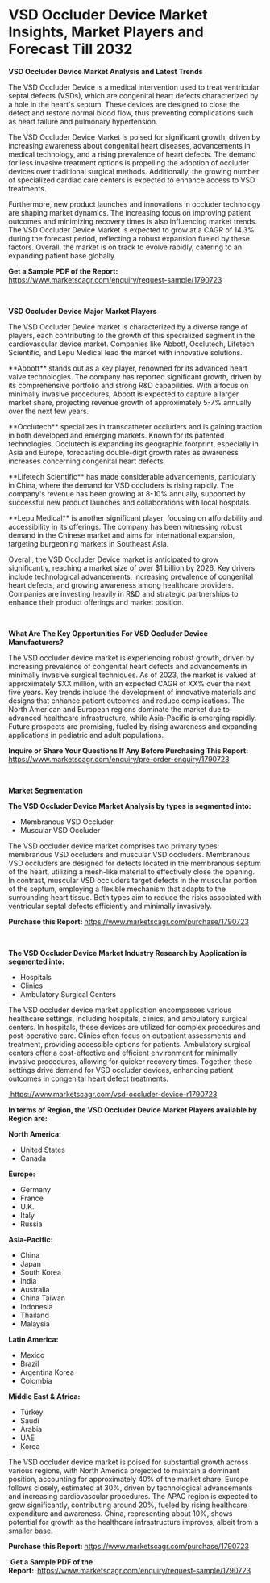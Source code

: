 <p><h1>VSD Occluder Device Market Insights, Market Players and Forecast Till 2032</h1></p><p><strong>VSD Occluder Device Market Analysis and Latest Trends</strong></p>
<p><p>The VSD Occluder Device is a medical intervention used to treat ventricular septal defects (VSDs), which are congenital heart defects characterized by a hole in the heart's septum. These devices are designed to close the defect and restore normal blood flow, thus preventing complications such as heart failure and pulmonary hypertension.</p><p>The VSD Occluder Device Market is poised for significant growth, driven by increasing awareness about congenital heart diseases, advancements in medical technology, and a rising prevalence of heart defects. The demand for less invasive treatment options is propelling the adoption of occluder devices over traditional surgical methods. Additionally, the growing number of specialized cardiac care centers is expected to enhance access to VSD treatments.</p><p>Furthermore, new product launches and innovations in occluder technology are shaping market dynamics. The increasing focus on improving patient outcomes and minimizing recovery times is also influencing market trends. The VSD Occluder Device Market is expected to grow at a CAGR of 14.3% during the forecast period, reflecting a robust expansion fueled by these factors. Overall, the market is on track to evolve rapidly, catering to an expanding patient base globally.</p></p>
<p><strong>Get a Sample PDF of the Report:&nbsp;</strong> <a href="https://www.marketscagr.com/enquiry/request-sample/1790723?utm_campaign=2667&utm_medium=2&utm_source=Github&utm_content=ia&utm_term=13042025&utm_id=vsd-occluder-device">https://www.marketscagr.com/enquiry/request-sample/1790723</a></p>
<p>&nbsp;</p>
<p><strong>VSD Occluder Device Major Market Players</strong></p>
<p><p>The VSD Occluder Device market is characterized by a diverse range of players, each contributing to the growth of this specialized segment in the cardiovascular device market. Companies like Abbott, Occlutech, Lifetech Scientific, and Lepu Medical lead the market with innovative solutions.</p><p>**Abbott** stands out as a key player, renowned for its advanced heart valve technologies. The company has reported significant growth, driven by its comprehensive portfolio and strong R&D capabilities. With a focus on minimally invasive procedures, Abbott is expected to capture a larger market share, projecting revenue growth of approximately 5-7% annually over the next few years.</p><p>**Occlutech** specializes in transcatheter occluders and is gaining traction in both developed and emerging markets. Known for its patented technologies, Occlutech is expanding its geographic footprint, especially in Asia and Europe, forecasting double-digit growth rates as awareness increases concerning congenital heart defects.</p><p>**Lifetech Scientific** has made considerable advancements, particularly in China, where the demand for VSD occluders is rising rapidly. The company's revenue has been growing at 8-10% annually, supported by successful new product launches and collaborations with local hospitals.</p><p>**Lepu Medical** is another significant player, focusing on affordability and accessibility in its offerings. The company has been witnessing robust demand in the Chinese market and aims for international expansion, targeting burgeoning markets in Southeast Asia.</p><p>Overall, the VSD Occluder Device market is anticipated to grow significantly, reaching a market size of over $1 billion by 2026. Key drivers include technological advancements, increasing prevalence of congenital heart defects, and growing awareness among healthcare providers. Companies are investing heavily in R&D and strategic partnerships to enhance their product offerings and market position.</p></p>
<p>&nbsp;</p>
<p><strong>What Are The Key Opportunities For VSD Occluder Device Manufacturers?</strong></p>
<p><p>The VSD occluder device market is experiencing robust growth, driven by increasing prevalence of congenital heart defects and advancements in minimally invasive surgical techniques. As of 2023, the market is valued at approximately $XX million, with an expected CAGR of XX% over the next five years. Key trends include the development of innovative materials and designs that enhance patient outcomes and reduce complications. The North American and European regions dominate the market due to advanced healthcare infrastructure, while Asia-Pacific is emerging rapidly. Future prospects are promising, fueled by rising awareness and expanding applications in pediatric and adult populations.</p></p>
<p><strong>Inquire or Share Your Questions If Any Before Purchasing This Report:</strong> <a href="https://www.marketscagr.com/enquiry/pre-order-enquiry/1790723?utm_campaign=2667&utm_medium=2&utm_source=Github&utm_content=ia&utm_term=13042025&utm_id=vsd-occluder-device">https://www.marketscagr.com/enquiry/pre-order-enquiry/1790723</a></p>
<p>&nbsp;</p>
<p><strong>Market Segmentation</strong></p>
<p><strong>The VSD Occluder Device Market Analysis by types is segmented into:</strong></p>
<p><ul><li>Membranous VSD Occluder</li><li>Muscular VSD Occluder</li></ul></p>
<p><p>The VSD occluder device market comprises two primary types: membranous VSD occluders and muscular VSD occluders. Membranous VSD occluders are designed for defects located in the membranous septum of the heart, utilizing a mesh-like material to effectively close the opening. In contrast, muscular VSD occluders target defects in the muscular portion of the septum, employing a flexible mechanism that adapts to the surrounding heart tissue. Both types aim to reduce the risks associated with ventricular septal defects efficiently and minimally invasively.</p></p>
<p><strong>Purchase this Report:&nbsp;</strong><a href="https://www.marketscagr.com/purchase/1790723?utm_campaign=2667&utm_medium=2&utm_source=Github&utm_content=ia&utm_term=13042025&utm_id=vsd-occluder-device">https://www.marketscagr.com/purchase/1790723</a></p>
<p>&nbsp;</p>
<p><strong>The VSD Occluder Device Market Industry Research by Application is segmented into:</strong></p>
<p><ul><li>Hospitals</li><li>Clinics</li><li>Ambulatory Surgical Centers</li></ul></p>
<p><p>The VSD occluder device market application encompasses various healthcare settings, including hospitals, clinics, and ambulatory surgical centers. In hospitals, these devices are utilized for complex procedures and post-operative care. Clinics often focus on outpatient assessments and treatment, providing accessible options for patients. Ambulatory surgical centers offer a cost-effective and efficient environment for minimally invasive procedures, allowing for quicker recovery times. Together, these settings drive demand for VSD occluder devices, enhancing patient outcomes in congenital heart defect treatments.</p></p>
<p><a href="https://www.marketscagr.com/vsd-occluder-device-r1790723?utm_campaign=2667&utm_medium=2&utm_source=Github&utm_content=ia&utm_term=13042025&utm_id=vsd-occluder-device">&nbsp;https://www.marketscagr.com/vsd-occluder-device-r1790723</a></p>
<p><strong>In terms of Region, the VSD Occluder Device Market Players available by Region are:</strong></p>
<p>
    <p> <strong> North America: </strong>
        <ul>
            <li>United States</li>
            <li>Canada</li>
        </ul>
        </p> 
    <p> <strong> Europe: </strong>
        <ul>
            <li>Germany</li>
            <li>France</li>
            <li>U.K.</li>
            <li>Italy</li>
            <li>Russia</li>
        </ul>
        </p> 
    <p> <strong> Asia-Pacific: </strong>
        <ul>
            <li>China</li>
            <li>Japan</li>
            <li>South Korea</li>
            <li>India</li>
            <li>Australia</li>
            <li>China Taiwan</li>
            <li>Indonesia</li>
            <li>Thailand</li>
            <li>Malaysia</li>
        </ul>
        </p> 
    <p> <strong> Latin America: </strong>
        <ul>
            <li>Mexico</li>
            <li>Brazil</li>
            <li>Argentina Korea</li>
            <li>Colombia</li>
        </ul>
        </p> 
    <p> <strong> Middle East & Africa: </strong>
        <ul>
            <li>Turkey</li>
            <li>Saudi</li>
            <li>Arabia</li>
            <li>UAE</li>
            <li>Korea</li>
        </ul>
    </p>
    </p>
<p><p>The VSD occluder device market is poised for substantial growth across various regions, with North America projected to maintain a dominant position, accounting for approximately 40% of the market share. Europe follows closely, estimated at 30%, driven by technological advancements and increasing cardiovascular procedures. The APAC region is expected to grow significantly, contributing around 20%, fueled by rising healthcare expenditure and awareness. China, representing about 10%, shows potential for growth as the healthcare infrastructure improves, albeit from a smaller base.</p></p>
<p><strong>Purchase this Report: </strong><a href="https://www.marketscagr.com/purchase/1790723?utm_campaign=2667&utm_medium=2&utm_source=Github&utm_content=ia&utm_term=13042025&utm_id=vsd-occluder-device">https://www.marketscagr.com/purchase/1790723</a></p>
<p>&nbsp;<strong>Get a Sample PDF of the Report:&nbsp;&nbsp;</strong><a href="https://www.marketscagr.com/enquiry/request-sample/1790723?utm_campaign=2667&utm_medium=2&utm_source=Github&utm_content=ia&utm_term=13042025&utm_id=vsd-occluder-device">https://www.marketscagr.com/enquiry/request-sample/1790723</a></p>
<p><strong></strong></p>
<p><p></p><p></p><p></p></p>